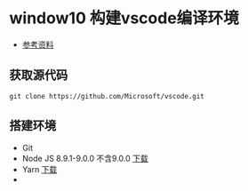# window10 构建vscode编译环境

- [参考资料](https://github.com/Microsoft/vscode/wiki/How-to-Contribute#build-and-run-from-source)

## 获取源代码

```git
git clone https://github.com/Microsoft/vscode.git
```

## 搭建环境

- Git
- Node JS 8.9.1-9.0.0 不含9.0.0 [下载](https://nodejs.org/en/)
- Yarn [下载](https://yarnpkg.com/en/docs/install#windows-stable)
- 
